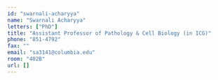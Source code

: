 ```yaml
---
id: "swarnali-acharyya"
name: "Swarnali Acharyya"
letters: ["PhD"]
title: "Assistant Professor of Pathology & Cell Biology (in ICG)"
phone: "851-4792"
fax: ""
email: "sa3141@columbia.edu"
room: "402B"
url: []
---
```

